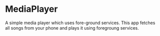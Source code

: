 # MediaPlayer
A simple media player which uses fore-ground services.
This app fetches all songs from your phone and plays it using foregroung services.
